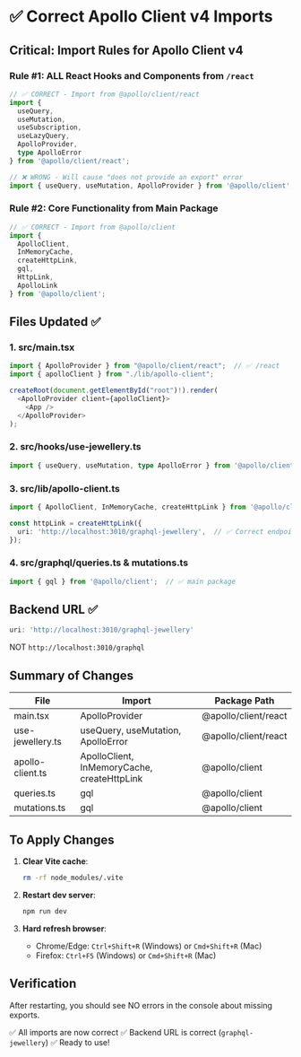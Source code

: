 # ✅ Correct Apollo Client v4 Imports

## Critical: Import Rules for Apollo Client v4

### Rule #1: ALL React Hooks and Components from `/react`

```typescript
// ✅ CORRECT - Import from @apollo/client/react
import {
  useQuery,
  useMutation,
  useSubscription,
  useLazyQuery,
  ApolloProvider,
  type ApolloError
} from '@apollo/client/react';
```

```typescript
// ❌ WRONG - Will cause "does not provide an export" error
import { useQuery, useMutation, ApolloProvider } from '@apollo/client';
```

### Rule #2: Core Functionality from Main Package

```typescript
// ✅ CORRECT - Import from @apollo/client
import {
  ApolloClient,
  InMemoryCache,
  createHttpLink,
  gql,
  HttpLink,
  ApolloLink
} from '@apollo/client';
```

## Files Updated ✅

### 1. src/main.tsx
```typescript
import { ApolloProvider } from "@apollo/client/react";  // ✅ /react
import { apolloClient } from "./lib/apollo-client";

createRoot(document.getElementById("root")!).render(
  <ApolloProvider client={apolloClient}>
    <App />
  </ApolloProvider>
);
```

### 2. src/hooks/use-jewellery.ts
```typescript
import { useQuery, useMutation, type ApolloError } from '@apollo/client/react';  // ✅ /react
```

### 3. src/lib/apollo-client.ts
```typescript
import { ApolloClient, InMemoryCache, createHttpLink } from '@apollo/client';  // ✅ main package

const httpLink = createHttpLink({
  uri: 'http://localhost:3010/graphql-jewellery',  // ✅ Correct endpoint
});
```

### 4. src/graphql/queries.ts & mutations.ts
```typescript
import { gql } from '@apollo/client';  // ✅ main package
```

## Backend URL ✅

```typescript
uri: 'http://localhost:3010/graphql-jewellery'
```

NOT `http://localhost:3010/graphql`

## Summary of Changes

| File | Import | Package Path |
|------|--------|--------------|
| main.tsx | ApolloProvider | @apollo/client/react |
| use-jewellery.ts | useQuery, useMutation, ApolloError | @apollo/client/react |
| apollo-client.ts | ApolloClient, InMemoryCache, createHttpLink | @apollo/client |
| queries.ts | gql | @apollo/client |
| mutations.ts | gql | @apollo/client |

## To Apply Changes

1. **Clear Vite cache**:
   ```bash
   rm -rf node_modules/.vite
   ```

2. **Restart dev server**:
   ```bash
   npm run dev
   ```

3. **Hard refresh browser**:
   - Chrome/Edge: `Ctrl+Shift+R` (Windows) or `Cmd+Shift+R` (Mac)
   - Firefox: `Ctrl+F5` (Windows) or `Cmd+Shift+R` (Mac)

## Verification

After restarting, you should see NO errors in the console about missing exports.

✅ All imports are now correct
✅ Backend URL is correct (`graphql-jewellery`)
✅ Ready to use!
